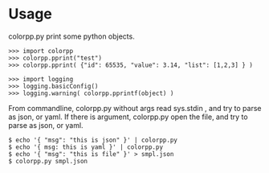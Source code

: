 # Usage

colorpp.py print some python objects.

```
>>> import colorpp
>>> colorpp.pprint("test")
>>> colorpp.pprint( {"id": 65535, "value": 3.14, "list": [1,2,3] } )

>>> import logging
>>> logging.basicConfig()
>>> logging.warning( colorpp.pprintf(object) )

```

From commandline, colorpp.py without args read sys.stdin , and try to parse as json, or yaml.
If there is argument, colorpp.py open the file, and try to parse as json, or yaml.

```
$ echo '{ "msg": "this is json" }' | colorpp.py
$ echo '{ msg: this is yaml }' | colorpp.py
$ echo '{ "msg": "this is file" }' > smpl.json
$ colorpp.py smpl.json 
```

